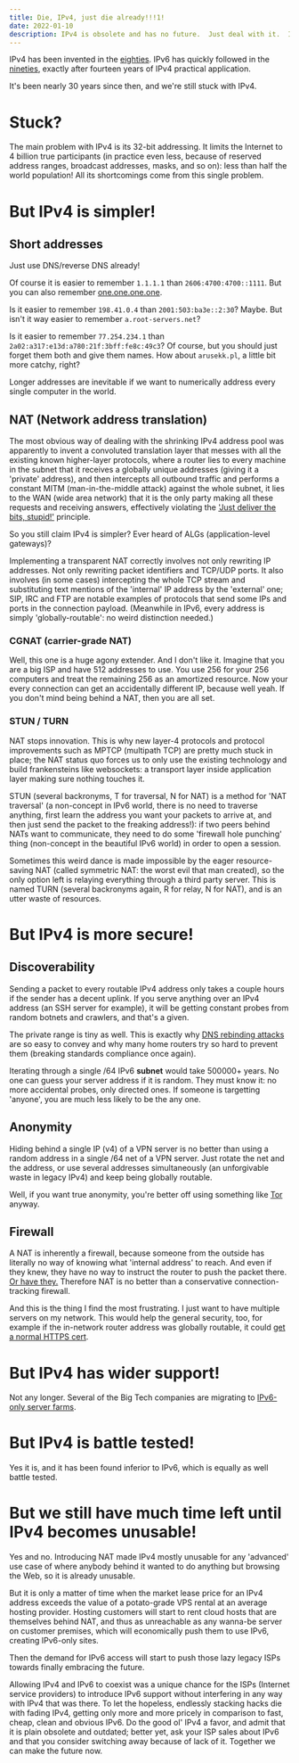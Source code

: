 ```yaml
---
title: Die, IPv4, just die already!!!1!
date: 2022-01-10
description: IPv4 is obsolete and has no future.  Just deal with it.  IPv6 is the way to go.
---
```


IPv4 has been invented in the [eighties][rfc791].
IPv6 has quickly followed in the [nineties][rfc1883],
exactly after fourteen years of IPv4 practical application.

It's been nearly 30 years since then,
and we're still stuck with IPv4.

# Stuck?

The main problem with IPv4 is its 32-bit addressing.
It limits the Internet to 4 billion true participants
(in practice even less,
because of reserved address ranges,
broadcast addresses, masks, and so on):
less than half the world population!
All its shortcomings come from this single problem.

[rfc791]: https://datatracker.ietf.org/doc/html/rfc791
[rfc1883]: https://datatracker.ietf.org/doc/html/rfc1883

# But IPv4 is simpler!

## Short addresses

Just use DNS/reverse DNS already!

Of course it is easier to remember `1.1.1.1` than `2606:4700:4700::1111`.
But you can also remember [one.one.one.one][1111].

Is it easier to remember `198.41.0.4` than `2001:503:ba3e::2:30`?
Maybe.  But isn't it way easier to remember `a.root-servers.net`?

Is it easier to remember `77.254.234.1` than `2a02:a317:e13d:a780:21f:3bff:fe8c:49c3`?
Of course, but you should just forget them both and give them names.
How about `arusekk.pl`, a little bit more catchy, right?

Longer addresses are inevitable if we want to numerically address
every single computer in the world.

[1111]: https://one.one.one.one

## NAT (Network address translation)

The most obvious way of dealing with the shrinking IPv4 address pool was
apparently to invent a convoluted translation layer
that messes with all the existing known higher-layer protocols,
where a router lies to every machine in the subnet that it receives a globally unique addresses
(giving it a 'private' address),
and then intercepts all outbound traffic and performs a constant MITM (man-in-the-middle attack)
against the whole subnet,
it lies to the WAN (wide area network)
that it is the only party making all these requests and receiving answers,
effectively violating the ['Just deliver the bits, stupid!'][stupidnet] principle.

[stupidnet]: https://isen.com/stupid.html

So you still claim IPv4 is simpler?  Ever heard of ALGs (application-level gateways)?

Implementing a transparent NAT correctly involves not only rewriting IP addresses.
Not only rewriting packet identifiers and TCP/UDP ports.
It also involves (in some cases) intercepting the whole TCP stream
and substituting text mentions of the 'internal' IP address by the 'external' one;
SIP, IRC and FTP are notable examples of protocols that send some IPs
and ports in the connection payload.
(Meanwhile in IPv6, every address is simply 'globally-routable':
no weird distinction needed.)

### CGNAT (carrier-grade NAT)

Well, this one is a huge agony extender.  And I don't like it.
Imagine that you are a big ISP and have 512 addresses to use.
You use 256 for your 256 computers
and treat the remaining 256 as an amortized resource.
Now your every connection can get an accidentally different IP,
because well yeah.
If you don't mind being behind a NAT, then you are all set.

### STUN / TURN

NAT stops innovation.  This is why new layer-4 protocols
and protocol improvements such as MPTCP (multipath TCP) are pretty much stuck in place;
the NAT status quo forces us to only use the existing technology
and build frankensteins like websockets:
a transport layer inside application layer making sure nothing touches it.

STUN (several backronyms, T for traversal, N for NAT)
is a method for 'NAT traversal'
(a non-concept in IPv6 world, there is no need to traverse anything,
first learn the address you want your packets to arrive at,
and then just send the packet to the freaking address!):
if two peers behind NATs want to communicate,
they need to do some 'firewall hole punching' thing
(non-concept in the beautiful IPv6 world)
in order to open a session.

Sometimes this weird dance is made impossible
by the eager resource-saving NAT
(called symmetric NAT: the worst evil that man created),
so the only option left is relaying everything
through a third party server.
This is named TURN
(several backronyms again, R for relay, N for NAT),
and is an utter waste of resources.

# But IPv4 is more secure!

## Discoverability

Sending a packet to every routable IPv4 address only takes
a couple hours if the sender has a decent uplink.
If you serve anything over an IPv4 address (an SSH server for example),
it will be getting constant probes from random botnets and crawlers,
and that's a given.

The private range is tiny as well.
This is exactly why [DNS rebinding attacks][rebinding] are so easy to convey
and why many home routers try so hard to prevent them
(breaking standards compliance once again).

Iterating through a single /64 IPv6 **subnet** would take 500000+ years.
No one can guess your server address if it is random.
They must know it: no more accidental probes, only directed ones.
If someone is targetting 'anyone',
you are much less likely to be the any one.

[rebinding]: https://en.wikipedia.org/wiki/DNS_rebinding

## Anonymity

Hiding behind a single IP (v4) of a VPN server is no better than using
a random address in a single /64 net of a VPN server.
Just rotate the net and the address, or use several addresses simultaneously
(an unforgivable waste in legacy IPv4) and keep being globally routable.

Well, if you want true anonymity,
you're better off using something like [Tor][tor] anyway.

[tor]: https://www.torproject.org/

## Firewall

A NAT is inherently a firewall,
because someone from the outside
has literally no way of knowing what 'internal address' to reach.
And even if they knew, they have no way to instruct the router to push the packet there.
[Or have they.][slipstream]
Therefore NAT is no better than a conservative connection-tracking firewall.

And this is the thing I find the most frustrating.
I just want to have multiple servers on my network.
This would help the general security, too,
for example if the in-network router address was globally routable,
it could [get a normal HTTPS cert][nowebpki].

[slipstream]: https://samy.pl/slipstream/
[nowebpki]: https://emilymstark.com/2021/12/24/when-a-web-pki-certificate-wont-cut-it.html

# But IPv4 has wider support!

Not any longer.
Several of the Big Tech companies are migrating to [IPv6-only server farms][ungleich].

[ungleich]: https://ungleich.ch/en-us/cms/blog/2019/01/09/die-ipv4-die/

# But IPv4 is battle tested!

Yes it is, and it has been found inferior to IPv6,
which is equally as well battle tested.

# But we still have much time left until IPv4 becomes unusable!

Yes and no.
Introducing NAT made IPv4 mostly unusable
for any 'advanced' use case of where anybody behind it
wanted to do anything but browsing the Web,
so it is already unusable.

But it is only a matter of time when the market lease price for an IPv4 address
exceeds the value of a potato-grade VPS rental at an average hosting provider.
Hosting customers will start to rent cloud hosts that are themselves behind NAT,
and thus as unreachable as any wanna-be server on customer premises,
which will economically push them to use IPv6,
creating IPv6-only sites.

Then the demand for IPv6 access will start to push those lazy
legacy ISPs towards finally embracing the future.

Allowing IPv4 and IPv6 to coexist was a unique chance for the ISPs (Internet service providers)
to introduce IPv6 support without interfering in any way with IPv4 that was there.
To let the hopeless, endlessly stacking hacks die with fading IPv4,
getting only more and more pricely
in comparison to fast, cheap, clean and obvious IPv6.
Do the good ol' IPv4 a favor, and admit that it is plain obsolete and outdated;
better yet, ask your ISP sales about IPv6
and that you consider switching away because of lack of it.
Together we can make the future now.

